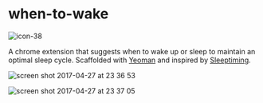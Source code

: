 # when-to-wake
![icon-38](https://cloud.githubusercontent.com/assets/9997548/25513022/0c1a521e-2ba0-11e7-957a-ccd2b8f99d19.png)

A chrome extension that suggests when to wake up or sleep to maintain an optimal sleep cycle. Scaffolded with [Yeoman](https://github.com/yeoman/generator-chrome-extension) and inspired by [Sleeptiming](https://www.sleeptiming.com).

![screen shot 2017-04-27 at 23 36 53](https://cloud.githubusercontent.com/assets/9997548/25513351/81a4a2c6-2ba2-11e7-9700-a5e01b8eb767.png)

![screen shot 2017-04-27 at 23 37 05](https://cloud.githubusercontent.com/assets/9997548/25513355/837d0d22-2ba2-11e7-970e-d4c3fc8aba93.png)